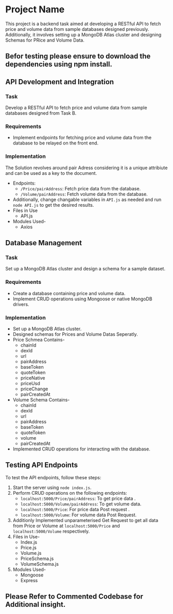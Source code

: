 # Project Name

This project is a backend task aimed at developing a RESTful API to fetch price and volume data from sample databases designed previously. 
Additionally, it involves setting up a MongoDB Atlas cluster and designing Schemas for PRice and Volume Data.

## Befor testing please ensure to download the dependencies using  npm install.

## API Development and Integration

### Task
Develop a RESTful API to fetch price and volume data from sample databases designed from Task B.

### Requirements
- Implement endpoints for fetching price and volume data from the database to be relayed on the front end.

### Implementation
The Solution revolves around pair Adress considering it is a unique attribiute and can be used as a key to the document.
- Endpoints:
  - `/Price/pairAddress`: Fetch price data from the database.
  - `/Volume/pairAddress`: Fetch volume data from the database.
- Additionally, change changable variables in `API.js` as needed and run `node API.js` to get the desired results.
- Files in Use
  - API.js
- Modules Used-
  - Axios

## Database Management

### Task
Set up a MongoDB Atlas cluster and design a schema for a sample dataset.

### Requirements
- Create a database containing price and volume data.
- Implement CRUD operations using Mongoose or native MongoDB drivers.

### Implementation
- Set up a MongoDB Atlas cluster.
- Designed schemas for Prices and Volume Datas Seperatly.
- Price Schmea Contains-
  - chainId
  - dexId
  - url
  - pairAddress
  - baseToken
  - quoteToken
  - priceNative
  - priceUsd
  - priceChange
  - pairCreatedAt
- Volume Schema Contains-
  - chainId
  - dexId
  - url
  - pairAddress
  - baseToken
  - quoteToken
  - volume
  - pairCreatedAt 
- Implemented CRUD operations for interacting with the database.

## Testing API Endpoints
To test the API endpoints, follow these steps:
1. Start the server using `node index.js`.
2. Perform CRUD operations on the following endpoints:
   - `localhost:5000/Price/pairAddress`: To get price data .
   - `localhost:5000/Volume/pairAddress`: To get volume data.
   - `localhost:5000/Price`: For price data Post request .
   - `localhost:5000/Volume`: For volume data Post Request.
3. Additionly Implemented unparameterised Get Request to get all data from Price or Volume at `localhost:5000/Price` and `localhost:5000/Volume` respectively.
4. Files in Use-
     - Index.js
     - Price.js
     - Volume.js
     - PriceSchema.js
     - VolumeSchema.js
5. Modules Used-
     - Mongoose
     - Express


## Please Refer to Commented Codebase for Additional insight.
   

